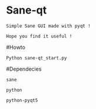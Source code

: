 # Sane-qt
	Simple Sane GUI made with pyqt !

	Hope you find it useful !

#Howto

	Python sane-qt_start.py

#Dependecies

	sane
	
	python

	python-pyqt5

